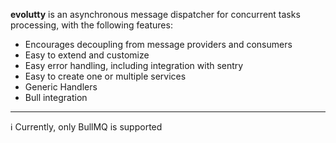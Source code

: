 **evolutty** is an asynchronous message dispatcher for concurrent tasks processing, with the following features:

* Encourages decoupling from message providers and consumers
* Easy to extend and customize
* Easy error handling, including integration with sentry
* Easy to create one or multiple services
* Generic Handlers
* Bull integration

---
:information_source: Currently, only BullMQ is supported
